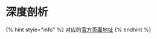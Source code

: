 # 深度剖析

{% hint style="info" %}
对应的[官方页面地址](https://contributing.bitwarden.com/architecture/deep-dives/)
{% endhint %}

